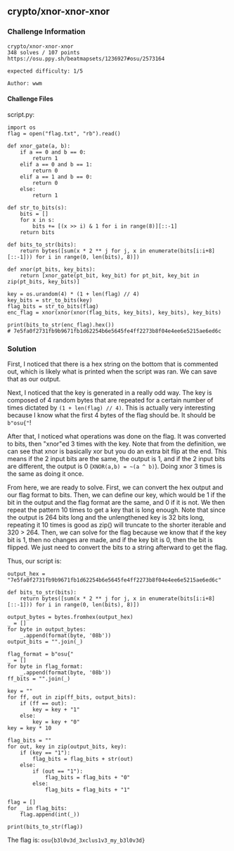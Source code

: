 ## **crypto/xnor-xnor-xnor**

### **Challenge Information**

```
crypto/xnor-xnor-xnor
348 solves / 107 points
https://osu.ppy.sh/beatmapsets/1236927#osu/2573164

expected difficulty: 1/5

Author: wwm
```
#### **Challenge Files**

script.py:
```
import os
flag = open("flag.txt", "rb").read()

def xnor_gate(a, b):
    if a == 0 and b == 0:
        return 1
    elif a == 0 and b == 1:
        return 0
    elif a == 1 and b == 0:
        return 0
    else:
        return 1

def str_to_bits(s):
    bits = []
    for x in s:
        bits += [(x >> i) & 1 for i in range(8)][::-1]
    return bits

def bits_to_str(bits):
    return bytes([sum(x * 2 ** j for j, x in enumerate(bits[i:i+8][::-1])) for i in range(0, len(bits), 8)])

def xnor(pt_bits, key_bits):
    return [xnor_gate(pt_bit, key_bit) for pt_bit, key_bit in zip(pt_bits, key_bits)]

key = os.urandom(4) * (1 + len(flag) // 4)
key_bits = str_to_bits(key)
flag_bits = str_to_bits(flag)
enc_flag = xnor(xnor(xnor(flag_bits, key_bits), key_bits), key_bits)

print(bits_to_str(enc_flag).hex())
# 7e5fa0f2731fb9b9671fb1d62254b6e5645fe4ff2273b8f04e4ee6e5215ae6ed6c
```

### **Solution**

First, I noticed that there is a hex string on the bottom that is commented out, which is likely what is printed when the script was ran. We can save that as our output.

Next, I noticed that the key is generated in a really odd way. The key is composed of 4 random bytes that are repeated for a certain number of times dictated by `(1 + len(flag) // 4)`. This is actually very interesting because I know what the first 4 bytes of the flag should be. It should be `b"osu{"`!

After that, I noticed what operations was done on the flag. It was converted to bits, then "xnor"ed 3 times with the key. Note that from the definition, we can see that xnor is basically xor but you do an extra bit flip at the end. This means if the 2 input bits are the same, the output is 1, and if the 2 input bits are different, the output is 0 (`XNOR(a,b) = ~(a ^ b)`). Doing xnor 3 times is the same as doing it once.

From here, we are ready to solve. First, we can convert the hex output and our flag format to bits. Then, we can define our key, which would be 1 if the bit in the output and the flag format are the same, and 0 if it is not. We then repeat the pattern 10 times to get a key that is long enough. Note that since the output is 264 bits long and the unlengthened key is 32 bits long, repeating it 10 times is good as zip() will truncate to the shorter iterable and 320 > 264. Then, we can solve for the flag because we know that if the key bit is 1, then no changes are made, and if the key bit is 0, then the bit is flipped. We just need to convert the bits to a string afterward to get the flag.

Thus, our script is:
```
output_hex = "7e5fa0f2731fb9b9671fb1d62254b6e5645fe4ff2273b8f04e4ee6e5215ae6ed6c"

def bits_to_str(bits):
    return bytes([sum(x * 2 ** j for j, x in enumerate(bits[i:i+8][::-1])) for i in range(0, len(bits), 8)])

output_bytes = bytes.fromhex(output_hex)
_ = []
for byte in output_bytes:
    _.append(format(byte, '08b'))
output_bits = "".join(_)

flag_format = b"osu{"
_ = []
for byte in flag_format:
    _.append(format(byte, '08b'))
ff_bits = "".join(_)

key = ""
for ff, out in zip(ff_bits, output_bits):
    if (ff == out):
        key = key + "1"
    else:
        key = key + "0"
key = key * 10

flag_bits = ""
for out, key in zip(output_bits, key):
    if (key == "1"):
        flag_bits = flag_bits + str(out)
    else:
        if (out == "1"):
            flag_bits = flag_bits + "0"
        else:
            flag_bits = flag_bits + "1"

flag = []
for _ in flag_bits:
    flag.append(int(_))

print(bits_to_str(flag))
```

The flag is: `osu{b3l0v3d_3xclus1v3_my_b3l0v3d}`